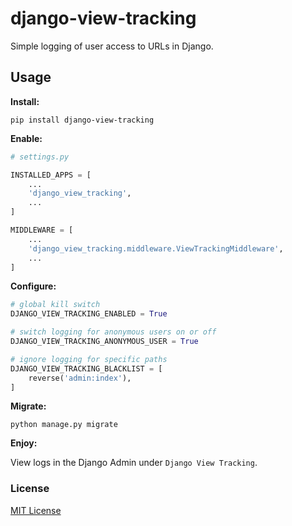 # django-view-tracking

Simple logging of user access to URLs in Django.

## Usage

**Install:**

```shell
pip install django-view-tracking
```

**Enable:**

```python
# settings.py

INSTALLED_APPS = [
    ...
    'django_view_tracking',
    ...
]

MIDDLEWARE = [
    ...
    'django_view_tracking.middleware.ViewTrackingMiddleware',
    ...
]
```

**Configure:**

```python
# global kill switch
DJANGO_VIEW_TRACKING_ENABLED = True

# switch logging for anonymous users on or off
DJANGO_VIEW_TRACKING_ANONYMOUS_USER = True

# ignore logging for specific paths
DJANGO_VIEW_TRACKING_BLACKLIST = [
    reverse('admin:index'),
]
```

**Migrate:**

```shell
python manage.py migrate
```

**Enjoy:**

View logs in the Django Admin under `Django View Tracking`.

### License

[MIT License](LICENSE)
